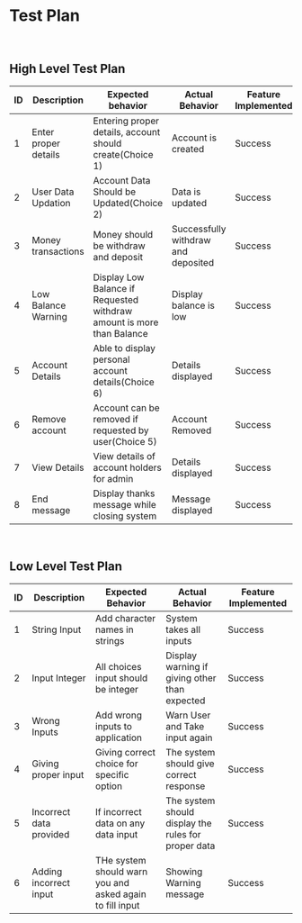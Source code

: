 # Test Plan

<br>

## High Level Test Plan

| ID  | Description | Expected behavior | Actual Behavior | Feature Implemented |
|-----|-------------|--------------|------------|---------------------|
| 1   | Enter proper details | Entering proper details, account should create(Choice 1) | Account is created | Success |
| 2   | User Data Updation | Account Data Should be Updated(Choice 2) | Data is updated | Success | 
| 3   | Money transactions | Money should be withdraw and deposit | Successfully withdraw and deposited | Success |
| 4   | Low Balance Warning | Display Low Balance if Requested withdraw amount is more than Balance | Display balance is low | Success |
| 5   | Account Details |Able to display personal account details(Choice 6) | Details displayed | Success |
| 6   | Remove account | Account can be removed if requested by user(Choice 5) |  Account Removed | Success |
| 7   | View Details | View details of account holders for admin | Details displayed | Success |
| 8   | End message | Display thanks message while closing system |  Message displayed | Success |


<br>

## Low Level Test Plan

| ID  | Description | Expected Behavior | Actual Behavior | Feature Implemented |
|-----|-------------|--------------|------------|---------------------|
| 1   | String Input | Add character names in strings | System takes all inputs | Success |
| 2   | Input Integer |All choices input should be integer | Display warning if giving other than expected | Success |
| 3   | Wrong Inputs | Add wrong inputs to application | Warn User and Take input again | Success |
| 4   | Giving proper input |Giving correct choice for specific option | The system should give correct response | Success |
| 5   | Incorrect data provided | If incorrect data on any data input | The system should display the rules for proper data | Success |
| 6   | Adding incorrect input | THe system should warn you and asked again to fill input | Showing Warning message | Success |

<br>
<br>
